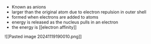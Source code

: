 + Known as anions
+ larger than the original atom due to electron repulsion in outer shell
+ formed when electrons are added to atoms
+ energy is released as the nucleus pulls in an electron
+ the energy is [[electron affinity]]

![[Pasted image 20241119190010.png]]